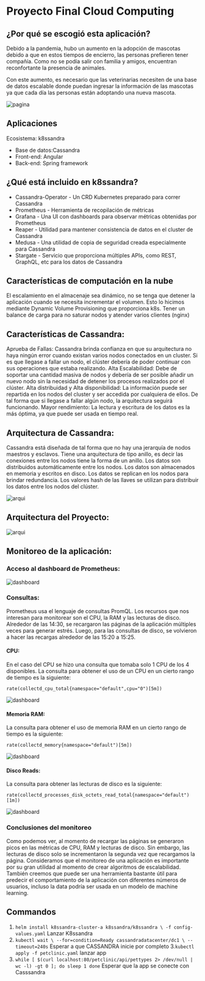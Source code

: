 # Proyecto Final Cloud Computing

## ¿Por qué se escogió esta aplicación?

Debido a la pandemia, hubo un aumento en la adopción de mascotas debido a que en estos tiempos de encierro, las personas prefieren tener compañía. Como no se podía salir con familia y amigos, encuentran reconfortante la presencia de animales. 

Con este aumento, es necesario que las veterinarias necesiten de una base de datos escalable donde puedan ingresar la información de las mascotas ya que cada día las personas están adoptando una nueva mascota.

![pagina](image.png)

## Aplicaciones

Ecosistema: k8ssandra
- Base de datos:Cassandra
- Front-end: Angular
- Back-end: Spring framework

## ¿Qué está incluido en k8ssandra?
- Cassandra-Operator - Un CRD Kubernetes preparado para correr Cassandra
- Prometheus - Herramienta de recopilación de métricas
- Grafana - Una UI con dashboards para observar métricas obtenidas por Prometheus
- Reaper - Utilidad para mantener consistencia de datos en el cluster de Cassandra
- Medusa - Una utilidad de copia de seguridad creada especialmente para Cassandra
- Stargate - Servicio que proporciona múltiples APIs, como REST, GraphQL, etc para los datos de Cassandra

## Características de computación en la nube

El escalamiento en el almacenaje sea dinámico, no se tenga que detener la aplicación cuando se necesita incrementar el volumen. Esto lo hicimos mediante Dynamic Volume Provisioning que proporciona k8s.
Tener un balance de carga para no saturar nodos y atender varios clientes (nginx)

## Características de Cassandra:
Aprueba de Fallas: Cassandra brinda confianza en que su arquitectura no haya ningún error cuando existan varios nodos conectados en un cluster. Si es que llegase a fallar un nodo, el clúster debería de poder continuar con sus operaciones que estaba realizando.
Alta Escalabilidad: Debe de soportar una cantidad masiva de nodos y debería de ser posible añadir un nuevo nodo sin la necesidad de detener los procesos realizados por el clúster.
Alta distribuidad y Alta disponibilidad: La información puede ser repartida en los nodos del cluster y ser accedida por cualquiera de ellos. De tal forma que si llegase a fallar algún nodo, la arquitectura seguirá funcionando.
Mayor rendimiento: La lectura y escritura de los datos es la más óptima, ya que puede ser usada en tiempo real.

## Arquitectura de Cassandra:
Cassandra está diseñada de tal forma que no hay una jerarquía de nodos maestros y esclavos.
Tiene una arquitectura de tipo anillo, es decir las conexiones entre los nodos tiene la forma de un anillo.
Los datos son distribuidos automáticamente entre los nodos.
Los datos son almacenados en memoria y escritos en disco.
Los datos se replican en los nodos para brindar redundancia.
Los valores hash de las llaves se utilizan para distribuir los datos entre los nodos del clúster.

![arqui](data_replication.jpg)

## Arquitectura del Proyecto:
![arqui](arquitecturaProyecto.png)

## Monitoreo de la aplicación:
### Acceso al dashboard de Prometheus:
![dashboard](monitoreo.jfif)
### Consultas:
Prometheus usa el lenguaje de consultas PromQL. Los recursos que nos interesan para monitorear son el CPU, la RAM y las lecturas de disco.
Alrededor de las 14:30, se recargaron las páginas de la aplicación múltiples veces para generar estrés. Luego, para las consultas de disco, se volvieron a hacer las recargas alrededor de las 15:20 a 15:25.
#### CPU:
En el caso del CPU se hizo una consulta que tomaba solo 1 CPU de los 4 disponibles.
La consulta para obtener el uso de un CPU en un cierto rango de tiempo es la siguiente:
```
rate(collectd_cpu_total{namespace="default",cpu="0")[5m])
```
![dashboard](monitoreoCPU.jfif)
#### Memoria RAM:
La consulta para obtener el uso de memoria RAM en un cierto rango de tiempo es la siguiente:
```
rate(collectd_memory{namespace="default")[5m])
```
![dashboard](monitoreoMemoria.jfif)

#### Disco Reads:
La consulta para obtener las lecturas de disco es la siguiente:
```
rate(collectd_processes_disk_octets_read_total{namespace="default")[1m])
```
![dashboard](monitoreoDisco.jfif)

### Conclusiones del monitoreo
Como podemos ver, al momento de recargar las páginas se generaron picos en las métricas de CPU, RAM y lecturas de disco. Sin embargo, las lecturas de disco solo se incrementaron la segunda vez que recargamos la página. Consideramos que el monitoreo de una aplicación es importante por su gran utilidad al momento de crear algoritmos de escalabilidad. También creemos que puede ser una herramienta bastante útil para predecir el comportamiento de la aplicación con diferentes números de usuarios, incluso la data podría ser usada en un modelo de machine learning.
## Commandos
1. `helm install k8ssandra-cluster-a k8ssandra/k8ssandra \
  -f config-values.yaml` Lanzar K8ssandra
2. `kubectl wait \
  --for=condition=Ready cassandradatacenter/dc1 \
  --timeout=240s` Esperar a que CASSANDRA inicie por completo
 3.`kubectl apply -f petclinic.yaml` lanzar app
 4. `while [ $(curl localhost:80/petclinic/api/pettypes 2> /dev/null | wc -l) -gt 0 ];
  do
    sleep 1
  done` Esperar que la app se conecte con Casssandra
